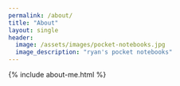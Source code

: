 ```yaml
---
permalink: /about/
title: "About"
layout: single
header: 
  image: /assets/images/pocket-notebooks.jpg
  image_description: "ryan's pocket notebooks"
---
```


{% include about-me.html %}